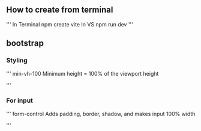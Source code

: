 ## How to create from terminal

''' 
In Terminal
npm create vite
In VS
npm run dev
'''

## bootstrap

### Styling
'''
min-vh-100   Minimum height = 100% of the viewport height

'''


### For input
'''
form-control  Adds padding, border, shadow, and makes input 100% width

'''